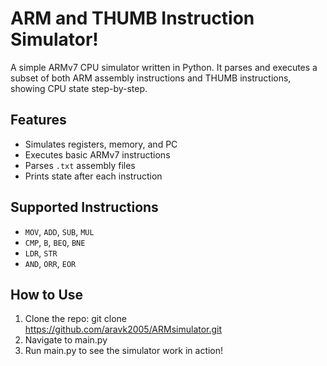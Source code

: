 # ARM and THUMB Instruction Simulator!

A simple ARMv7 CPU simulator written in Python. It parses and executes a subset of both ARM assembly instructions and THUMB instructions, showing CPU state step-by-step.

## Features

- Simulates registers, memory, and PC
- Executes basic ARMv7 instructions
- Parses `.txt` assembly files
- Prints state after each instruction

## Supported Instructions

- `MOV`, `ADD`, `SUB`, `MUL`
- `CMP`, `B`, `BEQ`, `BNE`
- `LDR`, `STR`
- `AND`, `ORR`, `EOR`

## How to Use

1. Clone the repo:
   git clone https://github.com/aravk2005/ARMsimulator.git
2. Navigate to main.py
3. Run main.py to see the simulator work in action!
